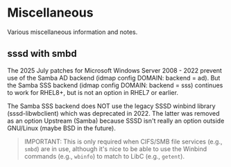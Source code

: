 # Miscellaneous

Various miscellaneous information and notes.

## sssd with smbd

The 2025 July patches for Microsoft Windows Server 2008 - 2022 prevent use of the Samba AD backend (idmap config DOMAIN: backend = ad).
But the Samba SSS backend (idmap config DOMAIN: backend = sss)  continues to work for RHEL8+, but is not an option in RHEL7 or earlier.

The Samba SSS backend does NOT use the legacy SSSD winbind library (sssd-libwbclient) which was deprecated in 2022.
The latter was removed as an option Upstream (Samba) because SSSD isn't really an option outside GNU/Linux (maybe BSD in the future).

> IMPORTANT:  This is only required when CIFS/SMB file services (e.g., `smbd`) are in use, although it's nice to be able to use the Winbind commands (e.g., `wbinfo`) to match to LibC (e.g., `getent`).


